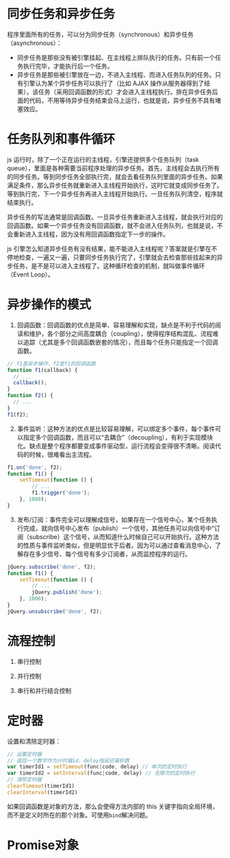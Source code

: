 # 同步任务和异步任务

程序里面所有的任务，可以分为同步任务（synchronous）和异步任务（asynchronous）：
+ 同步任务是那些没有被引擎挂起、在主线程上排队执行的任务。只有前一个任务执行完毕，才能执行后一个任务。
+ 异步任务是那些被引擎放在一边，不进入主线程、而进入任务队列的任务。只有引擎认为某个异步任务可以执行了（比如 AJAX 操作从服务器得到了结果），该任务（采用回调函数的形式）才会进入主线程执行。排在异步任务后面的代码，不用等待异步任务结束会马上运行，也就是说，异步任务不具有堵塞效应。

# 任务队列和事件循环

js 运行时，除了一个正在运行的主线程，引擎还提供多个任务队列（task queue），里面是各种需要当前程序处理的异步任务。首先，主线程会去执行所有的同步任务。等到同步任务全部执行完，就会去看任务队列里面的异步任务。如果满足条件，那么异步任务就重新进入主线程开始执行，这时它就变成同步任务了。等到执行完，下一个异步任务再进入主线程开始执行。一旦任务队列清空，程序就结束执行。

异步任务的写法通常是回调函数。一旦异步任务重新进入主线程，就会执行对应的回调函数。如果一个异步任务没有回调函数，就不会进入任务队列，也就是说，不会重新进入主线程，因为没有用回调函数指定下一步的操作。

js 引擎怎么知道异步任务有没有结果，能不能进入主线程呢？答案就是引擎在不停地检查，一遍又一遍，只要同步任务执行完了，引擎就会去检查那些挂起来的异步任务，是不是可以进入主线程了。这种循环检查的机制，就叫做事件循环（Event Loop）。

# 异步操作的模式

1. 回调函数：回调函数的优点是简单、容易理解和实现，缺点是不利于代码的阅读和维护，各个部分之间高度耦合（coupling），使得程序结构混乱、流程难以追踪（尤其是多个回调函数嵌套的情况），而且每个任务只能指定一个回调函数。
```javascript
// f1是异步操作，f2是f1的回调函数
function f1(callback) {
  // ...
  callback();
}
function f2() {
  // ...
}
f1(f2);
```

2. 事件监听：这种方法的优点是比较容易理解，可以绑定多个事件，每个事件可以指定多个回调函数，而且可以“去耦合”（decoupling），有利于实现模块化。缺点是整个程序都要变成事件驱动型，运行流程会变得很不清晰。阅读代码的时候，很难看出主流程。
```javascript
f1.on('done', f2);
function f1() {
	setTimeout(function () {
		// ...
		f1.trigger('done');
	}, 1000);
}
```

3. 发布/订阅：事件完全可以理解成信号，如果存在一个信号中心，某个任务执行完成，就向信号中心发布（publish）一个信号，其他任务可以向信号中“订阅（subscribe）这个信号，从而知道什么时候自己可以开始执行。这种方法的性质与事件监听类似，但是明显优于后者。因为可以通过查看消息中心，了解存在多少信号、每个信号有多少订阅者，从而监控程序的运行。
```javascript
jQuery.subscribe('done', f2);
function f1() {
	setTimeout(function () {
		// ...
		jQuery.publish('done');
	}, 1000);
}
jQuery.unsubscribe('done', f2);
```

# 流程控制

1. 串行控制


2. 并行控制


3. 串行和并行结合控制

# 定时器

设置和清除定时器：
```javascript
// 设置定时器
// 返回一个数字作为计时器id，delay指延迟毫秒数
var timerId1 = setTimeout(func|code, delay) // 单次的定时执行
var timerId2 = setInterval(func|code, delay) // 无限次的定时执行
// 清除定时器
clearTimeout(timerId1)
clearInterval(timerId2)
```

如果回调函数是对象的方法，那么会使得方法内部的 this 关键字指向全局环境，而不是定义时所在的那个对象。可使用`bind`解决问题。

# Promise对象

